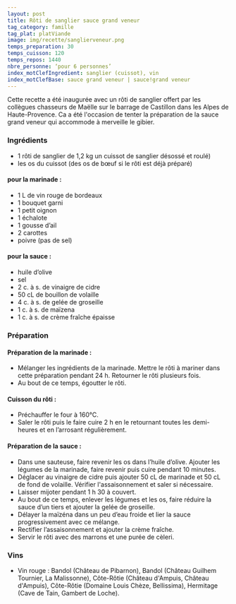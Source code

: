 ```yaml
---
layout: post
title: Rôti de sanglier sauce grand veneur
tag_category: famille
tag_plat: platViande
image: img/recette/sanglierveneur.png
temps_preparation: 30
temps_cuisson: 120
temps_repos: 1440
nbre_personne: ‘pour 6 personnes’
index_motClefIngredient: sanglier (cuissot), vin
index_motClefBase: sauce grand veneur | sauce!grand veneur
---
```

Cette recette a été inaugurée avec un rôti de sanglier offert par les collègues chasseurs de Maëlle sur le barrage de Castillon dans les Alpes de Haute-Provence. Ca a été l'occasion de tenter la préparation de la sauce grand veneur qui accommode à merveille le gibier.

### Ingrédients
* 1 rôti de sanglier de 1,2 kg un cuissot de sanglier désossé et roulé)
* les os du cuissot (des os de bœuf si le rôti est déjà préparé)

#### pour la marinade :
* 1 L de vin rouge de bordeaux
* 1 bouquet garni
* 1 petit oignon
* 1 échalote
* 1 gousse d’ail
* 2 carottes
* poivre (pas de sel)

#### pour la sauce :
* huile d’olive
* sel
* 2 c. à s. de vinaigre de cidre
* 50  cL de bouillon de volaille
* 4 c. à s. de gelée de groseille
* 1 c. à s. de maïzena
* 1 c. à s. de crème fraîche épaisse

### Préparation
#### Préparation de la marinade :
* Mélanger les ingrédients de la marinade. Mettre le rôti à mariner dans cette préparation pendant 24 h. Retourner le rôti plusieurs fois.
* Au bout de ce temps, égoutter le rôti.

#### Cuisson du rôti :
* Préchauffer le four à 160°C.
* Saler le rôti puis le faire cuire 2 h en le retournant toutes les demi-heures et en l’arrosant régulièrement.

#### Préparation de la sauce :
* Dans une sauteuse, faire revenir les os dans l’huile d’olive. Ajouter les légumes de la marinade, faire revenir puis cuire pendant 10 minutes.
* Déglacer au vinaigre de cidre puis ajouter 50 cL de marinade et 50 cL de fond de volaille. Vérifier l'assaisonnement et saler si nécessaire.
* Laisser mijoter pendant 1 h 30 à couvert.
* Au bout de ce temps, enlever les légumes et les os, faire réduire la sauce d’un tiers et ajouter la gelée de groseille.
* Délayer la maïzéna dans un peu d’eau froide et lier la sauce progressivement avec ce mélange.
* Rectifier l’assaisonnement et ajouter la crème fraîche.
* Servir le rôti avec des marrons et une purée de cèleri.

### Vins
* Vin rouge : Bandol (Château de Pibarnon), Bandol (Château Guilhem Tournier, La Malissonne), Côte-Rôtie (Château d'Ampuis, Château d'Ampuis), Côte-Rôtie (Domaine Louis Chèze, Bellissima), Hermitage (Cave de Tain, Gambert de Loche).
